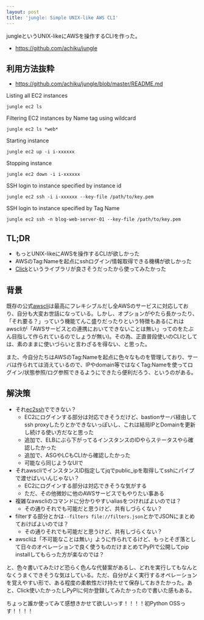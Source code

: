 ```yaml
---
layout: post
title: 'jungle: Simple UNIX-like AWS CLI'
---
```


jungleというUNIX-likeにAWSを操作するCLIを作った。

- https://github.com/achiku/jungle


## 利用方法抜粋

- https://github.com/achiku/jungle/blob/master/README.md

Listing all EC2 instances

```
jungle ec2 ls
```

Filtering EC2 instances by Name tag using wildcard

```
jungle ec2 ls *web*
```

Starting instance

```
jungle ec2 up -i i-xxxxxx
```

Stopping instance

```
jungle ec2 down -i i-xxxxxx
```

SSH login to instance specified by instance id

```
jungle ec2 ssh -i i-xxxxxx --key-file /path/to/key.pem
```

SSH login to instance specified by Tag Name

```
jungle ec2 ssh -n blog-web-server-01 --key-file /path/to/key.pem
```

## TL;DR
- もっとUNIX-likeにAWSを操作するCLIが欲しかった
- AWSのTag:Nameを起点にsshログイン/情報取得できる機構が欲しかった
- [Click](https://github.com/mitsuhiko/click)というライブラリが良さそうだったから使ってみたかった

## 背景
既存の公式[awscli](https://github.com/aws/aws-cli)は最高にフレキシブルだし全AWSのサービスに対応しており、自分も大変お世話になっている。しかし、オプションがやたら長かったり、「それ要る？」っていう機能てんこ盛りだったりという特徴もある(これはawscliが「AWSサービスとの連携においてできないことは無い」ってのをたぶん目指して作られているのでしょうが無い)。その為、正直普段使いのCLIとしては、素のままに使いづらいと言わざるを得ない、と思った。

また、今自分たちはAWSのTag:Nameを起点に色々なものを管理しており、サーバは作られては消えているので、IPやdomain等ではなくTag:Nameを使ってログイン/状態参照/ログ参照できるようにできたら便利だろう、というのがある。


## 解決策
- それ[ec2ssh](https://github.com/mirakui/ec2ssh)でできない？
    * EC2にログインする部分は対応できそうだけど、bastionサーバ経由してssh proxyしたりとかできないっぽいし、これは結局IPとDomainを更新し続ける使い方だなと思った
    * 追加で、ELBにぶら下がってるインスタンスのIDやらステータスやら確認したかった
    * 追加で、ASGやLCもCLIから確認したかった
    * 可能なら同じようなUIで
- それawscliでインスタンスID指定してjqでpublic_ipを取得してsshにパイプで渡せばいいんじゃない？
    * EC2にログインする部分は対応できそうな気がする
    * ただ、その他微妙に他のAWSサービスでもやりたい事ある
- 複雑なawscliのコマンドに分かりやすいaliasをつければよいのでは？
    * その通りそれでも可能だと思うけど、共有しづらくない？
- filterする部分とかは```--filters file://filters.json```とかでJSONにまとめておけばよいのでは？
    * その通りそれでも可能だと思うけど、共有しづらくない？
- awscliは「不可能なことは無い」ように作られてるけど、もっとそぎ落として日々のオペレーションで良く使うものだけまとめてPyPIで公開してpip installしてもらった方が楽なのでは？

と、色々書いてみたけど恐らく色んな代替案があるし、どれを実行してもなんとなくうまくできそうな気はしている。ただ、自分がよく実行するオペレーションを覚えやすい形で、ある程度の柔軟性だけ持たせて保存しておきたかった。あと、Click使いたかったしPyPIに何か登録してみたかったので書いた感もある。

ちょっと誰か使ってみて感想きかせて欲しいっす！！！！初Python OSSっす！！！！
